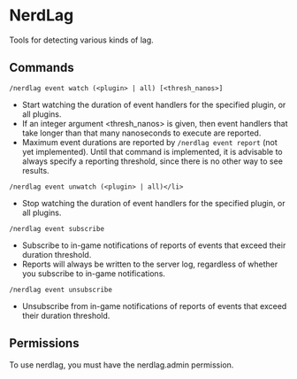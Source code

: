 NerdLag
=======
Tools for detecting various kinds of lag.


Commands
--------

```/nerdlag event watch (<plugin> | all) [<thresh_nanos>]```
 * Start watching the duration of event handlers for the specified plugin, or all plugins.
 * If an integer argument <thresh_nanos> is given, then event handlers that take longer than that many nanoseconds to execute are reported.
 * Maximum event durations are reported by `/nerdlag event report` (not yet implemented).  Until that command is implemented, it is advisable to always specify a reporting threshold, since there is no other way to see results.
 
```/nerdlag event unwatch (<plugin> | all)</li>```
 * Stop watching the duration of event handlers for the specified plugin, or all plugins.


```/nerdlag event subscribe```
 * Subscribe to in-game notifications of reports of events that exceed their duration threshold.
 * Reports will always be written to the server log, regardless of whether you subscribe to in-game notifications.

```/nerdlag event unsubscribe```
 * Unsubscribe from in-game notifications of reports of events that exceed their duration threshold.


Permissions
-----------
To use nerdlag, you must have the nerdlag.admin permission.

